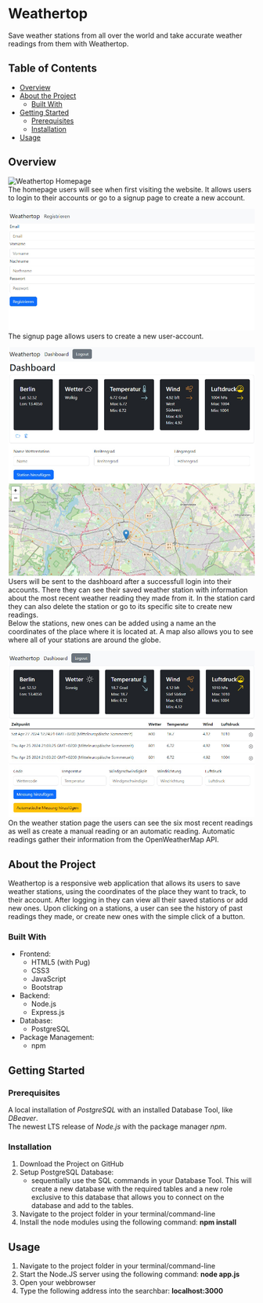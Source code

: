 # Weathertop

Save weather stations from all over the world and take accurate weather readings from them with Weathertop. 

## Table of Contents

- [Overview](#overview)
- [About the Project](#about-the-project)
    - [Built With](#built-with)
- [Getting Started](#getting-started)
    - [Prerequisites](#prerequisites)
    - [Installation](#installation)
- [Usage](#usage)

## Overview

![Weathertop Homepage](readme-img/weathertop-homepage.jpg)  
The homepage users will see when first visiting the website. It allows users to login to their accounts or go to a signup page to create a new account.

![Weathertop Registration Page](readme_img/weathertop-registration-page.jpg)  
The signup page allows users to create a new user-account.

![Weathertop Dashboard](readme_img/weathertop-dashboard.jpg)  
Users will be sent to the dashboard after a successfull login into their accounts. There they can see their saved weather station with information about the most recent weather reading they made from it. In the station card they can also delete the station or go to its specific site to create new readings.  
Below the stations, new ones can be added using a name an the coordinates of the place where it is located at. A map also allows you to see where all of your stations are around the globe.

![Weathertop Weather Station Page Example](readme_img/weathertop-weather_station-page.jpg)  
On the weather station page the users can see the six most recent readings as well as create a manual reading or an automatic reading. Automatic readings gather their information from the OpenWeatherMap API.  


## About the Project

Weathertop is a responsive web application that allows its users to save weather stations, using the coordinates of the place they want to track, to their account. After logging in they can view all their saved stations or add new ones. Upon clicking on a stations, a user can see the history of past readings they made, or create new ones with the simple click of a button.  

### Built With

- Frontend:
    - HTML5 (with Pug)
    - CSS3
    - JavaScript
    - Bootstrap
- Backend:
    - Node.js
    - Express.js
- Database:
    - PostgreSQL
- Package Management:
    - npm

## Getting Started

### Prerequisites

A local installation of *PostgreSQL* with an installed Database Tool, like *DBeaver*.  
The newest LTS release of *Node.js* with the package manager *npm*. 

### Installation

1. Download the Project on GitHub
2. Setup PostgreSQL Database:  
    - sequentially use the SQL commands in your Database Tool. This will create a new database with the required tables and a new role exclusive to this database that allows you to connect on the database and add to the tables.
3. Navigate to the project folder in your terminal/command-line
4. Install the node modules using the following command: **npm install**

## Usage

1. Navigate to the project folder in your terminal/command-line
2. Start the Node.JS server using the following command: **node app.js**
3. Open your webbrowser
4. Type the following address into the searchbar: **localhost:3000**
